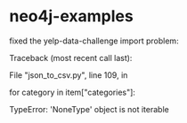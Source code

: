 # neo4j-examples

fixed the yelp-data-challenge import problem: 

Traceback (most recent call last):

File "json_to_csv.py", line 109, in

for category in item["categories"]:

TypeError: 'NoneType' object is not iterable


